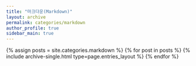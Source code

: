 ```yaml
---
title: "마크다운(Markdown)"
layout: archive
permalink: categories/markdown
author_profile: true
sidebar_main: true
---
```



{% assign posts = site.categories.markdown %}
{% for post in posts %} {% include archive-single.html type=page.entries_layout %} {% endfor %}
